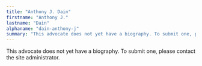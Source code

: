 ```yaml
---
title: "Anthony J. Dain"
firstname: "Anthony J."
lastname: "Dain"
alphaname: "dain-anthony-j"
summary: "This advocate does not yet have a biography. To submit one, please contact the site administrator."
---
```

This advocate does not yet have a biography. To submit one, please contact the site administrator.

